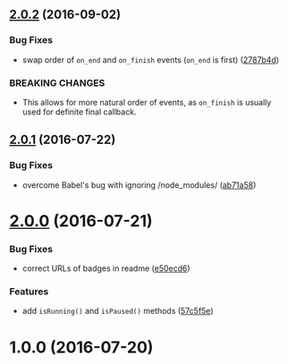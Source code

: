 <a name="2.0.2"></a>
## [2.0.2](https://github.com/fczbkk/animate/compare/v2.0.1...v2.0.2) (2016-09-02)


### Bug Fixes

* swap order of `on_end` and `on_finish` events (`on_end` is first) ([2787b4d](https://github.com/fczbkk/animate/commit/2787b4d))


### BREAKING CHANGES

* This allows for more natural order of events, as `on_finish` is usually used for definite final callback.



<a name="2.0.1"></a>
## [2.0.1](https://github.com/fczbkk/animate/compare/v2.0.0...v2.0.1) (2016-07-22)


### Bug Fixes

* overcome Babel's bug with ignoring /node_modules/ ([ab71a58](https://github.com/fczbkk/animate/commit/ab71a58))



<a name="2.0.0"></a>
# [2.0.0](https://github.com/fczbkk/animate/compare/v1.0.0...v2.0.0) (2016-07-21)


### Bug Fixes

* correct URLs of badges in readme ([e50ecd6](https://github.com/fczbkk/animate/commit/e50ecd6))


### Features

* add `isRunning()` and `isPaused()` methods ([57c5f5e](https://github.com/fczbkk/animate/commit/57c5f5e))



<a name="1.0.0"></a>
# 1.0.0 (2016-07-20)



